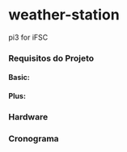 # weather-station
pi3 for iFSC




### Requisitos do Projeto
#### Basic:

#### Plus:


### Hardware



### Cronograma
